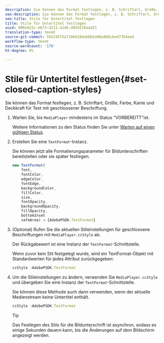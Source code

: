 ```yaml
---
description: Sie können das Format festlegen, z. B. Schriftart, Größe, Farbe, Kante und Deckkraft für Text mit geschlossener Beschriftung.
seo-description: Sie können das Format festlegen, z. B. Schriftart, Größe, Farbe, Kante und Deckkraft für Text mit geschlossener Beschriftung.
seo-title: Stile für Untertitel festlegen
title: Stile für Untertitel festlegen
uuid: 906ed22c-e673-4211-a14b-d95d176aad21
translation-type: tm+mt
source-git-commit: 592245f5a7186d18dabbb5a98a468cbed7354aed
workflow-type: tm+mt
source-wordcount: '178'
ht-degree: 0%

---
```



# Stile für Untertitel festlegen{#set-closed-caption-styles}

Sie können das Format festlegen, z. B. Schriftart, Größe, Farbe, Kante und Deckkraft für Text mit geschlossener Beschriftung.

1. Warten Sie, bis `MediaPlayer` mindestens im Status &quot;VORBEREITT&quot;ist.

   Weitere Informationen zu den Status finden Sie unter [Warten auf einen gültigen Status](../../../content-playback-options-browser-tvsdk/ui-configure/t-psdk-browser-tvsdk-2.4-ui-state-prepared-wait-for.md).
1. Erstellen Sie eine `TextFormat`-Instanz.

   Sie können jetzt alle Formatierungsparameter für Bildunterschriften bereitstellen oder sie später festlegen.

   ```js
   new TextFormat( 
       font,   
       fontColor,  
       edgeColor,   
       fontEdge,  
       backgroundColor,   
       fillColor,  
       size,   
       fontOpacity,   
       backgroundOpacity,  
       fillOpacity, 
       bottomInset 
       safeArea) → {AdobePSDK.TextFormat}
   ```

1. (Optional) Rufen Sie die aktuellen Stileinstellungen für geschlossene Beschriftungen mit `MediaPlayer.ccStyle` ab.

   Der Rückgabewert ist eine Instanz der `TextFormat`-Schnittstelle.

   Wenn zuvor kein Stil festgelegt wurde, wird ein TextFormat-Objekt mit Standardwerten für jedes Attribut zurückgegeben:

   ```js
   ccStyle :AdobePSDK.TextFormat
   ```

1. Um die Stileinstellungen zu ändern, verwenden Sie `MediaPlayer.ccStyle` und übergeben Sie eine Instanz der `TextFormat`-Schnittstelle.

   Sie können diese Methode auch dann verwenden, wenn der aktuelle Medienstream keine Untertitel enthält.

   ```js
   ccStyle :AdobePSDK.TextFormat 
   ```

   >[!TIP]
   >
   >Das Festlegen des Stils für die Bildunterschrift ist asynchron, sodass es einige Sekunden dauern kann, bis die Änderungen auf dem Bildschirm angezeigt werden.

